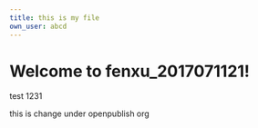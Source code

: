 ```yaml
---
title: this is my file
own_user: abcd
---
```


# Welcome to fenxu_2017071121!

test 1231

this is change under openpublish org
